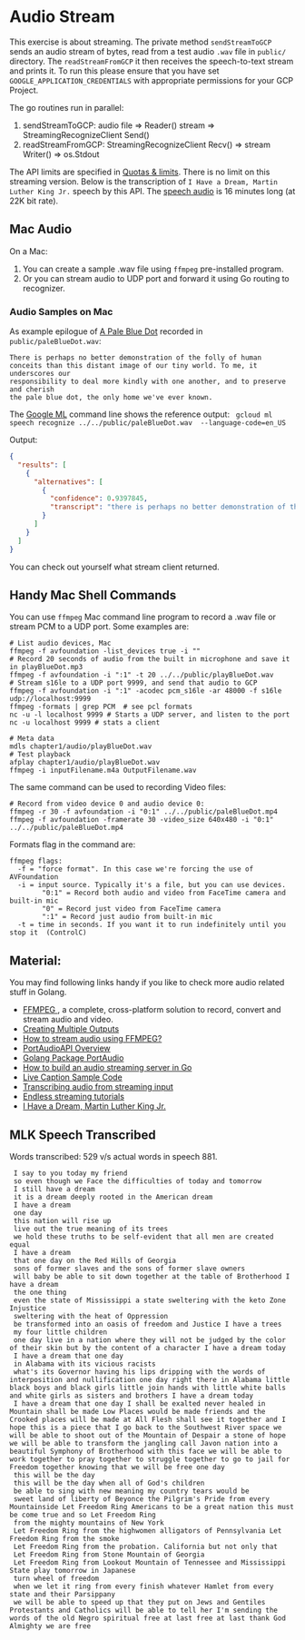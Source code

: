 # Audio Stream
This exercise is about streaming. The private method `sendStreamToGCP` sends an audio stream
of bytes, read from a test audio `.wav` file in `public/` directory. The `readStreamFromGCP`
it then receives the speech-to-text stream and prints it. To run this please
ensure that you have set `GOOGLE_APPLICATION_CREDENTIALS` with appropriate permissions 
for your GCP Project.

The go routines run in parallel:
1. sendStreamToGCP: audio file => Reader() stream => StreamingRecognizeClient Send()
2. readStreamFromGCP:  StreamingRecognizeClient Recv() => stream Writer() => os.Stdout

The API limits  are specified in [Quotas & limits](https://cloud.google.com/speech-to-text/quotas).
There is no limit on this streaming version. Below is the transcription of `I Have a Dream, Martin Luther King Jr.`
speech by this API. The [speech audio](samples/MLKDream.wav) is 16 minutes long (at 22K bit rate).

## Mac Audio
On a Mac:
1. You can create a sample .wav file using `ffmpeg` pre-installed program.
2. Or you can stream audio to UDP port and forward it using Go routing to recognizer.

### Audio Samples on Mac

As example epilogue of [A Pale Blue Dot](https://www.planetary.org/explore/space-topics/earth/pale-blue-dot.html) recorded 
in `public/paleBlueDot.wav`:

```text
There is perhaps no better demonstration of the folly of human 
conceits than this distant image of our tiny world. To me, it underscores our 
responsibility to deal more kindly with one another, and to preserve and cherish 
the pale blue dot, the only home we've ever known.
```

The [Google ML](https://cloud.google.com/sdk/gcloud/reference/ml/speech/recognize) command line shows the reference output:
` gcloud ml speech recognize ../../public/paleBlueDot.wav  --language-code=en_US`

Output:
```json
{
  "results": [
    {
      "alternatives": [
        {
          "confidence": 0.9397845,
          "transcript": "there is perhaps no better demonstration of the Folly of human conceit than this image of a world to me and of course a responsibility to deal more kindly with one another and to preserve and cherish the pale blue dot"
        }
      ]
    }
  ]
}
```
You can check out yourself what stream client returned.

## Handy Mac Shell Commands
You can use `ffmpeg` Mac command line program to record a .wav file or stream PCM to a 
UDP port. Some examples are:
 
```shell script
# List audio devices, Mac
ffmpeg -f avfoundation -list_devices true -i ""
# Record 20 seconds of audio from the built in microphone and save it in playBlueDot.mp3
ffmpeg -f avfoundation -i ":1" -t 20 ../../public/playBlueDot.wav
# Stream s16le to a UDP port 9999, and send that audio to GCP
ffmpeg -f avfoundation -i ":1" -acodec pcm_s16le -ar 48000 -f s16le udp://localhost:9999
ffmpeg -formats | grep PCM  # see pcl formats
nc -u -l localhost 9999 # Starts a UDP server, and listen to the port
nc -u localhost 9999 # stats a client

# Meta data
mdls chapter1/audio/playBlueDot.wav
# Test playback
afplay chapter1/audio/playBlueDot.wav
ffmpeg -i inputFilename.m4a OutputFilename.wav
```

The same command can be used to recording Video files:
```shell script
# Record from video device 0 and audio device 0:
ffmpeg -r 30 -f avfoundation -i "0:1" ../../public/paleBlueDot.mp4
ffmpeg -f avfoundation -framerate 30 -video_size 640x480 -i "0:1" ../../public/paleBlueDot.mp4
```

Formats flag in the command are:
```text
ffmpeg flags:
  -f = "force format". In this case we're forcing the use of AVFoundation
  -i = input source. Typically it's a file, but you can use devices.
        "0:1" = Record both audio and video from FaceTime camera and built-in mic
        "0" = Record just video from FaceTime camera
        ":1" = Record just audio from built-in mic
  -t = time in seconds. If you want it to run indefinitely until you stop it  (ControlC)
```

## Material:
You may find following links handy if you like to check more audio related stuff in Golang.

 - [FFMPEG ](https://ffmpeg.org/), a complete, cross-platform solution to record, convert and stream audio and video.
 - [Creating Multiple Outputs](https://trac.ffmpeg.org/wiki/Creating%20multiple%20outputs)
 - [How to stream audio using FFMPEG?](https://apple.stackexchange.com/questions/326419/how-to-stream-audio-using-ffmpeg)
 - [PortAudioAPI Overview](http://portaudio.com/docs/v19-doxydocs/api_overview.html)
 - [Golang Package PortAudio](https://pkg.go.dev/github.com/gordonklaus/portaudio?tab=doc)
 - [How to build an audio streaming server in Go](https://medium.com/@valentijnnieman_79984/how-to-build-an-audio-streaming-server-in-go-part-1-1676eed93021)
 - [Live Caption Sample Code](https://github.com/GoogleCloudPlatform/golang-samples/blob/master/speech/livecaption/livecaption.go)
 - [Transcribing audio from streaming input](https://cloud.google.com/speech-to-text/docs/streaming-recognize)
 - [Endless streaming tutorials](https://cloud.google.com/speech-to-text/docs/endless-streaming-tutorial)
 - [I Have a Dream, Martin Luther King Jr.](https://archive.org/details/MLKDream)

 ## MLK Speech Transcribed
 Words transcribed: 529 v/s actual words in speech 881.
 ```text
  I say to you today my friend
  so even though we Face the difficulties of today and tomorrow
  I still have a dream
  it is a dream deeply rooted in the American dream
  I have a dream
  one day
  this nation will rise up
  live out the true meaning of its trees
  we hold these truths to be self-evident that all men are created equal
  I have a dream
  that one day on the Red Hills of Georgia
  sons of former slaves and the sons of former slave owners
  will baby be able to sit down together at the table of Brotherhood I have a dream
  the one thing
  even the state of Mississippi a state sweltering with the keto Zone Injustice
  sweltering with the heat of Oppression
  be transformed into an oasis of freedom and Justice I have a trees
  my four little children
  one day live in a nation where they will not be judged by the color of their skin but by the content of a character I have a dream today
  I have a dream that one day
  in Alabama with its vicious racists
  what's its Governor having his lips dripping with the words of interposition and nullification one day right there in Alabama little black boys and black girls little join hands with little white balls and white girls as sisters and brothers I have a dream today
  I have a dream that one day I shall be exalted never healed in Mountain shall be made Low Places would be made friends and the Crooked places will be made at All Flesh shall see it together and I hope this is a piece that I go back to the Southwest River space we will be able to shoot out of the Mountain of Despair a stone of hope we will be able to transform the jangling call Javon nation into a beautiful Symphony of Brotherhood with this face we will be able to work together to pray together to struggle together to go to jail for Freedom together knowing that we will be free one day
  this will be the day
  this will be the day when all of God's children
  be able to sing with new meaning my country tears would be
  sweet land of liberty of Beyonce the Pilgrim's Pride from every Mountainside Let Freedom Ring Americans to be a great nation this must be come true and so Let Freedom Ring
  from the mighty mountains of New York
  Let Freedom Ring from the highwomen alligators of Pennsylvania Let Freedom Ring from the smoke
  Let Freedom Ring from the probation. California but not only that
  Let Freedom Ring from Stone Mountain of Georgia
  Let Freedom Ring from Lookout Mountain of Tennessee and Mississippi State play tomorrow in Japanese
  turn wheel of freedom
  when we let it ring from every finish whatever Hamlet from every state and their Parsippany
  we will be able to speed up that they put on Jews and Gentiles Protestants and Catholics will be able to tell her I'm sending the words of the old Negro spiritual free at last free at last thank God Almighty we are free
```